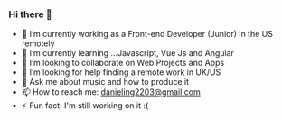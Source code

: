 ### Hi there 👋

<!--
**danielpipe2203/danielpipe2203** is a ✨ _special_ ✨ repository because its `README.md` (this file) appears on your GitHub profile.
-->

- 🔭 I’m currently working as a Front-end Developer (Junior) in the US remotely
- 🌱 I’m currently learning ...Javascript, Vue Js and Angular
- 👯 I’m looking to collaborate on Web Projects and Apps
- 🤔 I’m looking for help finding a remote work in UK/US
- 💬 Ask me about music and how to produce it
- 📫 How to reach me: danieling2203@gmail.com 
- ⚡ Fun fact: I'm still working on it :(

